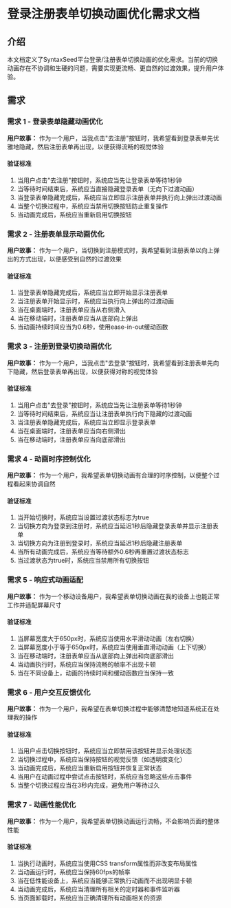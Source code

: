 # 登录注册表单切换动画优化需求文档

## 介绍

本文档定义了SyntaxSeed平台登录/注册表单切换动画的优化需求。当前的切换动画存在不协调和生硬的问题，需要实现更流畅、更自然的过渡效果，提升用户体验。

## 需求

### 需求 1 - 登录表单隐藏动画优化

**用户故事：** 作为一个用户，当我点击"去注册"按钮时，我希望看到登录表单先优雅地隐藏，然后注册表单再出现，以便获得流畅的视觉体验

#### 验证标准

1. 当用户点击"去注册"按钮时，系统应当先让登录表单等待1秒钟
2. 当等待时间结束后，系统应当直接隐藏登录表单（无向下过渡动画）
3. 当登录表单隐藏完成后，系统应当立即显示注册表单并执行向上弹出过渡动画
4. 当整个切换过程中，系统应当禁用切换按钮防止重复操作
5. 当动画完成后，系统应当重新启用切换按钮

### 需求 2 - 注册表单显示动画优化

**用户故事：** 作为一个用户，当切换到注册模式时，我希望看到注册表单以向上弹出的方式出现，以便感受到自然的过渡效果

#### 验证标准

1. 当登录表单隐藏完成后，系统应当立即开始显示注册表单
2. 当注册表单开始显示时，系统应当执行向上弹出的过渡动画
3. 当在桌面端时，注册表单应当从右侧滑入
4. 当在移动端时，注册表单应当从底部向上弹出
5. 当动画持续时间应当为0.6秒，使用ease-in-out缓动函数

### 需求 3 - 注册到登录切换动画优化

**用户故事：** 作为一个用户，当我点击"去登录"按钮时，我希望看到注册表单先向下隐藏，然后登录表单再出现，以便获得对称的视觉体验

#### 验证标准

1. 当用户点击"去登录"按钮时，系统应当先让注册表单等待1秒钟
2. 当等待时间结束后，系统应当让注册表单执行向下隐藏的过渡动画
3. 当注册表单隐藏完成后，系统应当立即显示登录表单
4. 当在桌面端时，注册表单应当向右侧滑出
5. 当在移动端时，注册表单应当向底部滑出

### 需求 4 - 动画时序控制优化

**用户故事：** 作为一个用户，我希望表单切换动画有合理的时序控制，以便整个过程看起来协调自然

#### 验证标准

1. 当开始切换时，系统应当设置过渡状态标志为true
2. 当切换方向为登录到注册时，系统应当延迟1秒后隐藏登录表单并显示注册表单
3. 当切换方向为注册到登录时，系统应当延迟1秒后隐藏注册表单
4. 当所有动画完成后，系统应当等待额外0.6秒再重置过渡状态标志
5. 当过渡状态为true时，系统应当禁用所有切换按钮

### 需求 5 - 响应式动画适配

**用户故事：** 作为一个移动设备用户，我希望表单切换动画在我的设备上也能正常工作并适配屏幕尺寸

#### 验证标准

1. 当屏幕宽度大于650px时，系统应当使用水平滑动动画（左右切换）
2. 当屏幕宽度小于等于650px时，系统应当使用垂直滑动动画（上下切换）
3. 当在移动端时，注册表单应当从底部向上弹出和向底部滑出
4. 当动画执行时，系统应当保持流畅的帧率不出现卡顿
5. 当在不同设备上，动画的持续时间和缓动函数应当保持一致

### 需求 6 - 用户交互反馈优化

**用户故事：** 作为一个用户，我希望在表单切换过程中能够清楚地知道系统正在处理我的操作

#### 验证标准

1. 当用户点击切换按钮时，系统应当立即禁用该按钮并显示处理状态
2. 当切换过程中，系统应当保持按钮的视觉反馈（如透明度变化）
3. 当动画完成后，系统应当重新启用按钮并恢复正常状态
4. 当用户在动画过程中尝试点击按钮时，系统应当忽略这些点击事件
5. 当整个切换过程应当在3秒内完成，避免用户等待过久

### 需求 7 - 动画性能优化

**用户故事：** 作为一个用户，我希望表单切换动画运行流畅，不会影响页面的整体性能

#### 验证标准

1. 当执行动画时，系统应当使用CSS transform属性而非改变布局属性
2. 当动画运行时，系统应当保持60fps的帧率
3. 当在低性能设备上，系统应当能够正常执行动画而不出现明显卡顿
4. 当动画完成后，系统应当清理所有相关的定时器和事件监听器
5. 当页面卸载时，系统应当正确清理所有动画相关的资源
